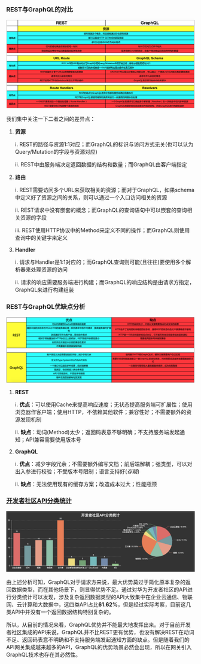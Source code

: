 ### REST与GraphQL的对比

![REST与GraphQL的对比](./REST_vs_GraphQL1.png)

我们集中关注一下二者之间的差异点：

1. **资源**

    i. REST的路径与资源1:1对应；而GraphQL的标识与访问方式无关(也可以认为Query/Mutation的字段与资源对应)

    ii. REST中由服务端决定返回数据的结构和数量；而GraphQL由客户端指定

2. **路由**

    i. REST需要访问多个URL来获取相关的资源；而对于GraphQL，如果schema中定义好了资源之间的关系，则可以通过一个入口访问相关的资源

    ii. REST请求中没有嵌套的概念；而GraphQL的查询语句中可以嵌套的查询相关资源的字段

    iii. REST使用HTTP协议中的Method来定义不同的操作；而GraphQL则使用查询中的关键字来定义

3. **Handler**

    i. 请求与Handler是1:1对应的；而GraphQL查询则可能(且往往)要使用多个解析器来处理资源的访问

    ii. 请求的响应需要服务端进行构建；而GraphQL的响应结构是由请求方指定，GraphQL来进行构建组装


### REST与GraphQL优缺点分析

![REST与GraphQL的优缺点](./REST_vs_GraphQL.png)

1. **REST**

    i. **优点**：可以使用Cache来提高响应速度；无状态提高服务端可扩展性；使用浏览器作客户端；使用HTTP，不依赖其他软件；兼容性好；不需要额外的资源发现机制

    ii. **缺点**：动词(Method)太少；返回码表意不够明确；不支持服务端发起通知；API兼容需要使用版本号

2. **GraphQL**

    i. **优点**：减少字段冗余；不需要额外编写文档；前后端解耦；强类型，可以对出入参进行校验；不受版本号限制；语言支持好(*存疑*)

    ii. **缺点**：无法使用现有的缓存方案；改造成本过大；性能瓶颈

### [开发者社区API分类统计](http://opvpyjlsy.bkt.clouddn.com/charts.html)

![开发者社区API分类统计](./charts.png)

由上述分析可知，GraphQL对于请求方来说，最大优势莫过于简化原本复杂的返回数据类型，而在其他场景下，则显得优势不足。通过对华为开发者社区的API进行分类统计可以发现，涉及复杂返回数据类型的API大致集中在企业云通信、物联网、云计算和大数据中，这四类API占比**61.62%**，但是经过实际考察，目前这几类API中并没有一个返回数据结构特别复杂的。

所以，从目前的情况来看，GraphQL优势并不能最大地发挥出来。对于目前开发者社区集成的API来说，GraphQL并不比REST更有优势，也没有解决REST在动词不足、返回码表意不明确和不支持服务端发起通知方面的缺点。但是随着我们的API网关集成越来越多的API，GraphQL的优势场景必然会出现，所以在网关引入GraphQL技术也存在其必然性。